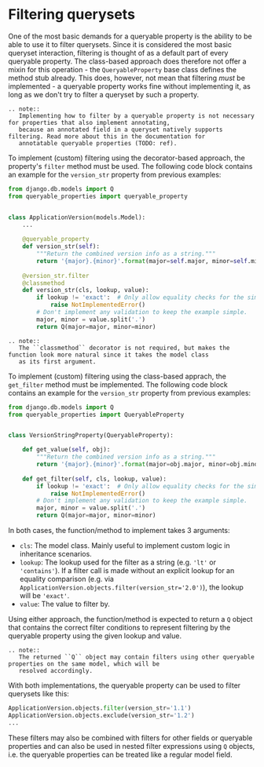 # Filtering querysets

One of the most basic demands for a queryable property is the ability to be able to use it to filter querysets.
Since it is considered the most basic queryset interaction, filtering is thought of as a default part of every
queryable property.
The class-based approach does therefore not offer a mixin for this operation - the `QueryableProperty` base class
defines the method stub already.
This does, however, not mean that filtering *must* be implemented - a queryable property works fine without
implementing it, as long as we don't try to filter a queryset by such a property.

```eval_rst
.. note::
   Implementing how to filter by a queryable property is not necessary for properties that also implement annotating,
   because an annotated field in a queryset natively supports filtering. Read more about this in the documentation for
   annotatable queryable properties (TODO: ref).
```

To implement (custom) filtering using the decorator-based approach, the property's `filter` method must be used.
The following code block contains an example for the `version_str` property from previous examples:
```python
from django.db.models import Q
from queryable_properties import queryable_property


class ApplicationVersion(models.Model):
    ...
    
    @queryable_property
    def version_str(self):
        """Return the combined version info as a string."""
        return '{major}.{minor}'.format(major=self.major, minor=self.minor)
    
    @version_str.filter
    @classmethod
    def version_str(cls, lookup, value):
        if lookup != 'exact':  # Only allow equality checks for the simplicity of the example
            raise NotImplementedError()
        # Don't implement any validation to keep the example simple.
        major, minor = value.split('.')
        return Q(major=major, minor=minor)
```

```eval_rst
.. note::
   The ``classmethod`` decorator is not required, but makes the function look more natural since it takes the model class
   as its first argument.
```

To implement (custom) filtering using the class-based apprach, the `get_filter` method must be implemented. The
following code block contains an example for the `version_str` property from previous examples:
```python
from django.db.models import Q
from queryable_properties import QueryableProperty


class VersionStringProperty(QueryableProperty):

    def get_value(self, obj):
        """Return the combined version info as a string."""
        return '{major}.{minor}'.format(major=obj.major, minor=obj.minor)
    
    def get_filter(self, cls, lookup, value):
        if lookup != 'exact':  # Only allow equality checks for the simplicity of the example
            raise NotImplementedError()
        # Don't implement any validation to keep the example simple.
        major, minor = value.split('.')
        return Q(major=major, minor=minor)
```

In both cases, the function/method to implement takes 3 arguments:
- `cls`: The model class. Mainly useful to implement custom logic in inheritance scenarios.
- `lookup`: The lookup used for the filter as a string (e.g. `'lt'` or `'contains'`). If a filter call is made without
  an explicit lookup for an equality comparison (e.g. via `ApplicationVersion.objects.filter(version_str='2.0')`), the
  lookup will be `'exact'`.
- `value`: The value to filter by.

Using either approach, the function/method is expected to return a `Q` object that contains the correct filter
conditions to represent filtering by the queryable property using the given lookup and value.

```eval_rst
.. note::
   The returned ``Q`` object may contain filters using other queryable properties on the same model, which will be
   resolved accordingly.
```

With both implementations, the queryable property can be used to filter querysets like this:
```python
ApplicationVersion.objects.filter(version_str='1.1')
ApplicationVersion.objects.exclude(version_str='1.2')
...
```

These filters may also be combined with filters for other fields or queryable properties and can also be used in nested
filter expressions using `Q` objects, i.e. the queryable properties can be treated like a regular model field.

